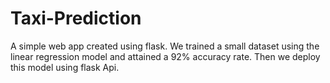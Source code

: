 # Taxi-Prediction
A simple web app created using flask. We trained a small dataset using the linear regression model and attained a 92% accuracy rate. Then we deploy this model using flask Api.
